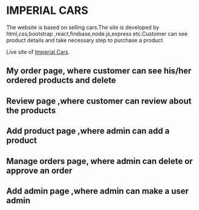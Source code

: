 # IMPERIAL CARS

The website is based on selling cars.The site is developed by html,css,bootstrap ,react,firebase,node.js,express etc.Customer can see product details and take necessary step to purchase a product

Live site of [Imperial Cars](https://imperial-cars.web.app/).

## My order page, where customer can see his/her ordered products and delete

## Review page ,where customer can review about the products

## Add product page ,where admin can add a product

## Manage orders page, where admin can delete or approve an order

## Add admin page ,where admin can make a user admin
